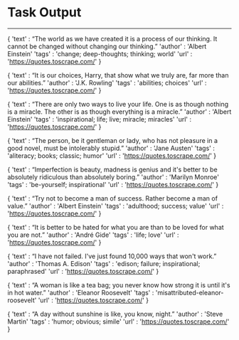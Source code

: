 # Task Output
---

{
'text'  : “The world as we have created it is a process of our thinking. It cannot be changed without changing our thinking.”
'author' : 'Albert Einstein'
'tags'   : 'change; deep-thoughts; thinking; world'
'url'    : 'https://quotes.toscrape.com/'
}

{
'text'  : “It is our choices, Harry, that show what we truly are, far more than our abilities.”
'author' : 'J.K. Rowling'
'tags'   : 'abilities; choices'
'url'    : 'https://quotes.toscrape.com/'
}

{
'text'  : “There are only two ways to live your life. One is as though nothing is a miracle. The other is as though everything is a miracle.”
'author' : 'Albert Einstein'
'tags'   : 'inspirational; life; live; miracle; miracles'
'url'    : 'https://quotes.toscrape.com/'
}

{
'text'  : “The person, be it gentleman or lady, who has not pleasure in a good novel, must be intolerably stupid.”
'author' : 'Jane Austen'
'tags'   : 'aliteracy; books; classic; humor'
'url'    : 'https://quotes.toscrape.com/'
}

{
'text'  : “Imperfection is beauty, madness is genius and it's better to be absolutely ridiculous than absolutely boring.”
'author' : 'Marilyn Monroe'
'tags'   : 'be-yourself; inspirational'
'url'    : 'https://quotes.toscrape.com/'
}

{
'text'  : “Try not to become a man of success. Rather become a man of value.”
'author' : 'Albert Einstein'
'tags'   : 'adulthood; success; value'
'url'    : 'https://quotes.toscrape.com/'
}

{
'text'  : “It is better to be hated for what you are than to be loved for what you are not.”
'author' : 'André Gide'
'tags'   : 'life; love'
'url'    : 'https://quotes.toscrape.com/'
}

{
'text'  : “I have not failed. I've just found 10,000 ways that won't work.”
'author' : 'Thomas A. Edison'
'tags'   : 'edison; failure; inspirational; paraphrased'
'url'    : 'https://quotes.toscrape.com/'
}

{
'text'  : “A woman is like a tea bag; you never know how strong it is until it's in hot water.”
'author' : 'Eleanor Roosevelt'
'tags'   : 'misattributed-eleanor-roosevelt'
'url'    : 'https://quotes.toscrape.com/'
}

{
'text'  : “A day without sunshine is like, you know, night.”
'author' : 'Steve Martin'
'tags'   : 'humor; obvious; simile'
'url'    : 'https://quotes.toscrape.com/'
}

